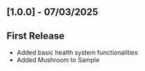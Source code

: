 ## [1.0.0] - 07/03/2025

## First Release

- Added basic health system functionalities
- Added Mushroom to Sample
